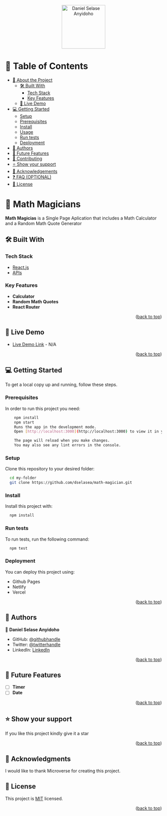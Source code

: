 <a name="readme-top"></a>

<div align="center">
  <!-- You are encouraged to replace this logo with your own! Otherwise you can also remove it. -->
  <img src="https://avatars.githubusercontent.com/u/9299437?s=400&u=9359fc239c5d26e1acc3d2b79080e56f02d10e69&v=4" alt="Daniel Selase Anyidoho" width="140"  height="auto" />
  <br/>
</div>

# 📗 Table of Contents

- [📖 About the Project](#about-project)
  - [🛠 Built With](#built-with)
    - [Tech Stack](#tech-stack)
    - [Key Features](#key-features)
  - [🚀 Live Demo](#live-demo)
- [💻 Getting Started](#getting-started)
  - [Setup](#setup)
  - [Prerequisites](#prerequisites)
  - [Install](#install)
  - [Usage](#usage)
  - [Run tests](#run-tests)
  - [Deployment](#triangular_flag_on_post-deployment)
- [👥 Authors](#authors)
- [🔭 Future Features](#future-features)
- [🤝 Contributing](#contributing)
- [⭐️ Show your support](#support)
- [🙏 Acknowledgements](#acknowledgements)
- [❓ FAQ (OPTIONAL)](#faq)
- [📝 License](#license)

<!-- PROJECT DESCRIPTION -->

# 📖 Math Magicians <a name="about-project"></a>

**Math Magicias** is a Single Page Aplication that includes a Math Calculator and a Random Math Quote Generator

## 🛠 Built With <a name="built-with"></a>

### Tech Stack <a name="tech-stack"></a>

  <ul>
    <li><a href="https://reactjs.org/">React.js</a></li>
    <li><a href="">APIs</a></li>
  </ul>

### Key Features <a name="key-features"></a>

- **Calculator**
- **Random Math Quotes**
- **React Router**

<p align="right">(<a href="#readme-top">back to top</a>)</p>

## 🚀 Live Demo <a name="live-demo"></a>

- [Live Demo Link]() - N/A

<p align="right">(<a href="#readme-top">back to top</a>)</p>

## 💻 Getting Started <a name="getting-started"></a>

To get a local copy up and running, follow these steps.

### Prerequisites

In order to run this project you need:

```sh
    npm install
    npm start
    Runs the app in the development mode.
    Open [http://localhost:3000](http://localhost:3000) to view it in your browser.

    The page will reload when you make changes.
    You may also see any lint errors in the console.
```

### Setup

Clone this repository to your desired folder:

```sh
  cd my-folder
  git clone https://github.com/dselasea/math-magician.git
```

### Install

Install this project with:
```sh
  npm install
```

### Run tests

To run tests, run the following command:


```sh
  npm test
```

### Deployment

You can deploy this project using:

- Github Pages
- Netlify
- Vercel

<p align="right">(<a href="#readme-top">back to top</a>)</p>

## 👥 Authors <a name="authors"></a>

👤 **Daniel Selase Anyidoho**

- GitHub: [@githubhandle](https://github.com/dselasea)
- Twitter: [@twitterhandle](https://twitter.com/dselasea)
- LinkedIn: [LinkedIn](https://linkedin.com/in/dselasea)

<p align="right">(<a href="#readme-top">back to top</a>)</p>

## 🔭 Future Features <a name="future-features"></a>

- [ ] **Timer**
- [ ] **Date**

<p align="right">(<a href="#readme-top">back to top</a>)</p>

## ⭐️ Show your support <a name="support"></a>

If you like this project kindly give it a star

<p align="right">(<a href="#readme-top">back to top</a>)</p>

## 🙏 Acknowledgments <a name="acknowledgements"></a>

I would like to thank Microverse for creating this project.

## 📝 License <a name="license"></a>

This project is [MIT](./LICENSE.md) licensed.

<p align="right">(<a href="#readme-top">back to top</a>)</p>

